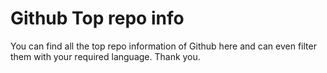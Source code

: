 # Github Top repo info
You can find all the top repo information of Github here and can even filter them with your required language. 
Thank you.